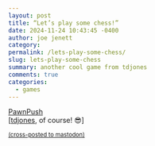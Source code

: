 ```yaml
---
layout: post
title: “Let’s play some chess!”
date: 2024-11-24 10:43:45 -0400
author: joe jenett
category: 
permalink: /lets-play-some-chess/
slug: lets-play-some-chess
summary: another cool game from tdjones
comments: true
categories:
  - games
---
```

<a title="PawnPush - a new challenger every day to defeat" href="https://pawnpush.com/">PawnPush</a><br>[<a title="source" href="https://pinboard.in/u:tdjones">tdjones</a>, of course! 😎]

<a href="https://brid.gy/publish/mastodon"><small>(cross-posted to mastodon)</small></a>